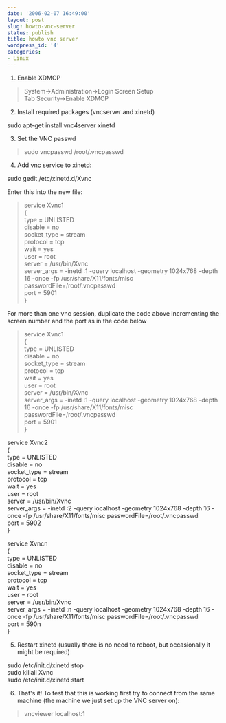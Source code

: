 ```yaml
---
date: '2006-02-07 16:49:00'
layout: post
slug: howto-vnc-server
status: publish
title: howto vnc server
wordpress_id: '4'
categories:
- Linux
---
```


1. Enable XDMCP  


> System->Administration->Login Screen Setup  
Tab Security->Enable XDMCP  


  
2. Install required packages (vncserver and xinetd)  


>   
sudo apt-get install vnc4server xinetd

  
3. Set the VNC passwd  


> sudo vncpasswd /root/.vncpasswd

  
4. Add vnc service to xinetd:  


>   
sudo gedit /etc/xinetd.d/Xvnc

  
Enter this into the new file:  


> service Xvnc1   
{   
type = UNLISTED   
disable = no   
socket_type = stream   
protocol = tcp   
wait = yes   
user = root   
server = /usr/bin/Xvnc   
server_args = -inetd :1 -query localhost -geometry 1024x768 -depth 16 -once -fp /usr/share/X11/fonts/misc passwordFile=/root/.vncpasswd   
port = 5901   
}

  
For more than one vnc session, duplicate the code above incrementing the screen number and the port as in the code below  


> service Xvnc1   
{   
type = UNLISTED   
disable = no   
socket_type = stream   
protocol = tcp   
wait = yes   
user = root   
server = /usr/bin/Xvnc   
server_args = -inetd :1 -query localhost -geometry 1024x768 -depth 16 -once -fp /usr/share/X11/fonts/misc passwordFile=/root/.vncpasswd   
port = 5901   
}  
  
service Xvnc2   
{   
type = UNLISTED   
disable = no   
socket_type = stream   
protocol = tcp   
wait = yes   
user = root   
server = /usr/bin/Xvnc   
server_args = -inetd :2 -query localhost -geometry 1024x768 -depth 16 -once -fp /usr/share/X11/fonts/misc passwordFile=/root/.vncpasswd   
port = 5902   
}  
  
service Xvncn   
{   
type = UNLISTED   
disable = no   
socket_type = stream   
protocol = tcp   
wait = yes   
user = root   
server = /usr/bin/Xvnc   
server_args = -inetd :n -query localhost -geometry 1024x768 -depth 16 -once -fp /usr/share/X11/fonts/misc passwordFile=/root/.vncpasswd   
port = 590n   
}  


  
5. Restart xinetd (usually there is no need to reboot, but occasionally it might be required)  


>   
sudo /etc/init.d/xinetd stop   
sudo killall Xvnc   
sudo /etc/init.d/xinetd start

  
6. That's it! To test that this is working first try to connect from the same machine (the machine we just set up the VNC server on):  


> vncviewer localhost:1
